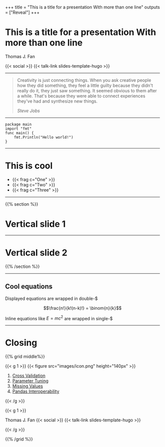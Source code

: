 +++
title = "This is a title for a presentation With more than one line"
outputs = ["Reveal"]
+++

# This is a title for a presentation With more than one line
Thomas J. Fan

{{< social >}}
{{< talk-link slides-template-hugo >}}

---

> Creativity is just connecting things. When you ask creative people how they did something,
> they feel a little guilty because they didn't really do it, they just saw something.
> It seemed obvious to them after a while. That's because they were able to connect
> experiences they've had and synthesize new things.
>
> <cite>Steve Jobs</cite>

---

```go{1|2|3-5}
package main
import "fmt"
func main() {
    fmt.Println("Hello world!")
}
```

---

# This is cool

- {{< frag c="One" >}}
- {{< frag c="Two" >}}
- {{< frag c="Three" >}}

---

{{% section %}}

# Vertical slide 1

---

# Vertical slide 2

{{% /section %}}

---

## Cool equations

Displayed equations are wrapped in double-\$

$$\frac{n!}{k!(n-k)!} = \binom{n}{k}$$

Inline equations like $E=mc^2$ are wrapped in single-\$

---

# Closing

{{% grid middle%}}

{{< g 1 >}}
{{< figure src="images/icon.png" height="140px" >}}
1. [Cross Validation](#validation)
1. [Parameter Tuning](#parameter-tuning)
1. [Missing Values](#missing-values)
1. [Pandas Interoperability](#pandas)

{{< /g >}}

{{< g 1 >}}

Thomas J. Fan
{{< social >}}
{{< talk-link slides-template-hugo >}}

{{< /g >}}

{{% /grid %}}
